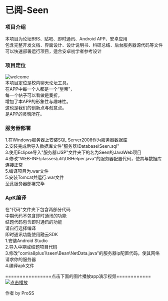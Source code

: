 # 已阅-Seen

### 项目介绍
本项目为论坛BBS、贴吧、即时通讯、Android APP、安卓应用  
包含完整开发文档、界面设计、设计说明书、科研总结、后台服务器源代码等文件  
可以快速部署运行项目，适合安卓初学者参考设计  

### 项目定位
![welcome](https://images.gitee.com/uploads/images/2019/0213/155450_9b9d05be_1320722.png "welcome.png")  
本项目定位是校内聊天论坛工具。  
在APP中每一个人都是一个“皇帝”，  
每一个帖子可以看做是奏折。  
增加了本APP的形象性与趣味性。  
这也是我们的创新点与创意点。  
是APP的灵魂所在。  

### 服务器部署
1.在Windows服务器上安装SQL Server2008作为服务器数据库  
2.安装完成后导入数据库文件"服务器\Database\Seen.sql"  
3.使用Eclipse导入"服务器\JSP\"文件夹下的名为Seen的JavaWeb项目  
4.修改"WEB-INF\classes\util\DBHelper.java"的服务器配置代码，使其与数据库连接正常  
5.编译项目为.war文件  
5.安装Tomcat并运行.war文件  
至此服务器部署完毕  

### ApK编译
在"代码"文件夹下包含两部分代码  
中期代码不包含即时通讯的功能  
结题代码包含即时通讯的功能  
请自行选择编译  
即时通讯功能使用融云SDK  
1.安装Android Studio  
2.导入中期或结题项目代码  
3.修改"com\a8plus1\seen\Bean\NetData.java"的服务器ip配置代码，使其网络请求你的服务器  
4.编译apk文件  

================点击下面的图片播放app演示视频============  
[![点击播放](https://images.gitee.com/uploads/images/2019/0213/163441_2c9a9506_1320722.png "start.png")](https://www.bilibili.com/video/av43421459/)  

作者 by ProSS  
